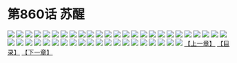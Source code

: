 # 第860话 苏醒
![](https://mhpic.xiaomingtaiji.net/comic/D/斗破苍穹/第860话F0_272730/1.jpg-zymk.middle.webp)
![](https://mhpic.xiaomingtaiji.net/comic/D/斗破苍穹/第860话F0_272730/2.jpg-zymk.middle.webp)
![](https://mhpic.xiaomingtaiji.net/comic/D/斗破苍穹/第860话F0_272730/3.jpg-zymk.middle.webp)
![](https://mhpic.xiaomingtaiji.net/comic/D/斗破苍穹/第860话F0_272730/4.jpg-zymk.middle.webp)
![](https://mhpic.xiaomingtaiji.net/comic/D/斗破苍穹/第860话F0_272730/5.jpg-zymk.middle.webp)
![](https://mhpic.xiaomingtaiji.net/comic/D/斗破苍穹/第860话F0_272730/6.jpg-zymk.middle.webp)
![](https://mhpic.xiaomingtaiji.net/comic/D/斗破苍穹/第860话F0_272730/7.jpg-zymk.middle.webp)
![](https://mhpic.xiaomingtaiji.net/comic/D/斗破苍穹/第860话F0_272730/8.jpg-zymk.middle.webp)
![](https://mhpic.xiaomingtaiji.net/comic/D/斗破苍穹/第860话F0_272730/9.jpg-zymk.middle.webp)
![](https://mhpic.xiaomingtaiji.net/comic/D/斗破苍穹/第860话F0_272730/10.jpg-zymk.middle.webp)
![](https://mhpic.xiaomingtaiji.net/comic/D/斗破苍穹/第860话F0_272730/11.jpg-zymk.middle.webp)
![](https://mhpic.xiaomingtaiji.net/comic/D/斗破苍穹/第860话F0_272730/12.jpg-zymk.middle.webp)
![](https://mhpic.xiaomingtaiji.net/comic/D/斗破苍穹/第860话F0_272730/13.jpg-zymk.middle.webp)
![](https://mhpic.xiaomingtaiji.net/comic/D/斗破苍穹/第860话F0_272730/14.jpg-zymk.middle.webp)
![](https://mhpic.xiaomingtaiji.net/comic/D/斗破苍穹/第860话F0_272730/15.jpg-zymk.middle.webp)
![](https://mhpic.xiaomingtaiji.net/comic/D/斗破苍穹/第860话F0_272730/16.jpg-zymk.middle.webp)
![](https://mhpic.xiaomingtaiji.net/comic/D/斗破苍穹/第860话F0_272730/17.jpg-zymk.middle.webp)
![](https://mhpic.xiaomingtaiji.net/comic/D/斗破苍穹/第860话F0_272730/18.jpg-zymk.middle.webp)
![](https://mhpic.xiaomingtaiji.net/comic/D/斗破苍穹/第860话F0_272730/19.jpg-zymk.middle.webp)
![](https://mhpic.xiaomingtaiji.net/comic/D/斗破苍穹/第860话F0_272730/20.jpg-zymk.middle.webp)
![](https://mhpic.xiaomingtaiji.net/comic/D/斗破苍穹/第860话F0_272730/21.jpg-zymk.middle.webp)
![](https://mhpic.xiaomingtaiji.net/comic/D/斗破苍穹/第860话F0_272730/22.jpg-zymk.middle.webp)
![](https://mhpic.xiaomingtaiji.net/comic/D/斗破苍穹/第860话F0_272730/23.jpg-zymk.middle.webp)
![](https://mhpic.xiaomingtaiji.net/comic/D/斗破苍穹/第860话F0_272730/24.jpg-zymk.middle.webp)
![](https://mhpic.xiaomingtaiji.net/comic/D/斗破苍穹/第860话F0_272730/25.jpg-zymk.middle.webp)
![](https://mhpic.xiaomingtaiji.net/comic/D/斗破苍穹/第860话F0_272730/26.jpg-zymk.middle.webp)
![](https://mhpic.xiaomingtaiji.net/comic/D/斗破苍穹/第860话F0_272730/27.jpg-zymk.middle.webp)
![](https://mhpic.xiaomingtaiji.net/comic/D/斗破苍穹/第860话F0_272730/28.jpg-zymk.middle.webp)
![](https://mhpic.xiaomingtaiji.net/comic/D/斗破苍穹/第860话F0_272730/29.jpg-zymk.middle.webp)
![](https://mhpic.xiaomingtaiji.net/comic/D/斗破苍穹/第860话F0_272730/30.jpg-zymk.middle.webp)
![](https://mhpic.xiaomingtaiji.net/comic/D/斗破苍穹/第860话F0_272730/31.jpg-zymk.middle.webp)
![](https://mhpic.xiaomingtaiji.net/comic/D/斗破苍穹/第860话F0_272730/32.jpg-zymk.middle.webp)
![](https://mhpic.xiaomingtaiji.net/comic/D/斗破苍穹/第860话F0_272730/33.jpg-zymk.middle.webp)
![](https://mhpic.xiaomingtaiji.net/comic/D/斗破苍穹/第860话F0_272730/34.jpg-zymk.middle.webp)
![](https://mhpic.xiaomingtaiji.net/comic/D/斗破苍穹/第860话F0_272730/35.jpg-zymk.middle.webp)
![](https://mhpic.xiaomingtaiji.net/comic/D/斗破苍穹/第860话F0_272730/36.jpg-zymk.middle.webp)
![](https://mhpic.xiaomingtaiji.net/comic/D/斗破苍穹/第860话F0_272730/37.jpg-zymk.middle.webp)
![](https://mhpic.xiaomingtaiji.net/comic/D/斗破苍穹/第860话F0_272730/38.jpg-zymk.middle.webp)
![](https://mhpic.xiaomingtaiji.net/comic/D/斗破苍穹/第860话F0_272730/39.jpg-zymk.middle.webp)
![](https://mhpic.xiaomingtaiji.net/comic/D/斗破苍穹/第860话F0_272730/40.jpg-zymk.middle.webp)
![](https://mhpic.xiaomingtaiji.net/comic/D/斗破苍穹/第860话F0_272730/41.jpg-zymk.middle.webp)
![](https://mhpic.xiaomingtaiji.net/comic/D/斗破苍穹/第860话F0_272730/42.jpg-zymk.middle.webp)
![](https://mhpic.xiaomingtaiji.net/comic/D/斗破苍穹/第860话F0_272730/43.jpg-zymk.middle.webp)
![](https://mhpic.xiaomingtaiji.net/comic/D/斗破苍穹/第860话F0_272730/44.jpg-zymk.middle.webp)
![](https://mhpic.xiaomingtaiji.net/comic/D/斗破苍穹/第860话F0_272730/45.jpg-zymk.middle.webp)
[【上一章】](./863.md)
[【目录】](./README.md)
[【下一章】](./865.md)

